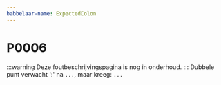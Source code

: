 ```yaml
---
babbelaar-name: ExpectedColon
---
```

# P0006
:::warning
Deze foutbeschrijvingspagina is nog in onderhoud.
:::
Dubbele punt verwacht ':' na `...`, maar kreeg: `...`
